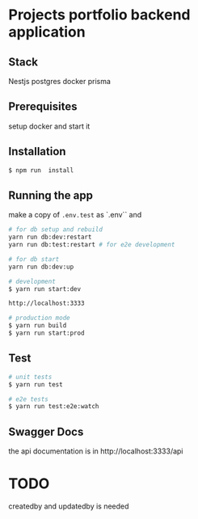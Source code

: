 # Projects portfolio backend application

## Stack

Nestjs
postgres
docker
prisma

## Prerequisites

setup docker and start it

## Installation

```bash
$ npm run  install
```

## Running the app

make a copy of `.env.test` as `.env`` and

```bash
# for db setup and rebuild
yarn run db:dev:restart
yarn run db:test:restart # for e2e development

# for db start
yarn run db:dev:up

# development
$ yarn run start:dev

http://localhost:3333

# production mode
$ yarn run build
$ yarn run start:prod
```

## Test

```bash
# unit tests
$ yarn run test

# e2e tests
$ yarn run test:e2e:watch

```

## Swagger Docs

the api documentation is in http://localhost:3333/api

# TODO

createdby and updatedby is needed
